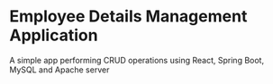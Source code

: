 # Employee Details Management Application
A simple app performing CRUD operations using React, Spring Boot, MySQL and Apache server
